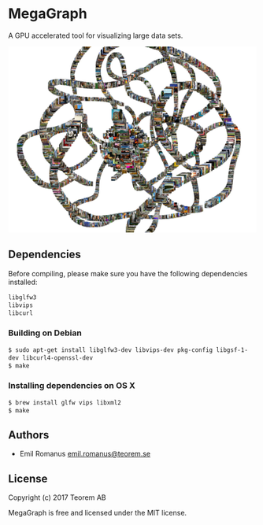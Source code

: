 # MegaGraph

A GPU accelerated tool for visualizing large data sets.

![10000 images](/screenshot.jpg?raw=true "10 000 images rendered in real time on a cheap laptop")

## Dependencies

Before compiling, please make sure you have the following dependencies installed:

```
libglfw3
libvips
libcurl
```

### Building on Debian

```
$ sudo apt-get install libglfw3-dev libvips-dev pkg-config libgsf-1-dev libcurl4-openssl-dev
$ make
```


### Installing dependencies on OS X

```
$ brew install glfw vips libxml2
$ make
```

## Authors

* Emil Romanus <emil.romanus@teorem.se>


## License

Copyright (c) 2017 Teorem AB

MegaGraph is free and licensed under the MIT license.

